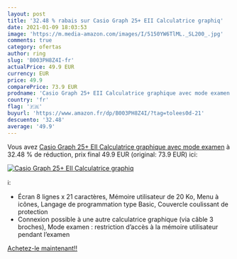 ```yaml
---
layout: post
title: '32.48 % rabais sur Casio Graph 25+ EII Calculatrice graphiq'
date: 2021-01-09 18:03:53
image: 'https://m.media-amazon.com/images/I/5150YW6TlML._SL200_.jpg'
comments: true
category: ofertas
author: ring
slug: 'B003PH8Z4I-fr'
actualPrice: 49.9 EUR
currency: EUR
price: 49.9
comparePrice: 73.9 EUR
prodname: 'Casio Graph 25+ EII Calculatrice graphique avec mode examen'
country: 'fr'
flag: '🇫🇷'
buyurl: 'https://www.amazon.fr/dp/B003PH8Z4I/?tag=tolees0d-21'
descuento: '32.48'
average: '49.9'
---
```


Vous avez [Casio Graph 25+ EII Calculatrice graphique avec mode examen](https://www.amazon.fr/dp/B003PH8Z4I/?tag=tolees0d-21)  à  32.48 % de réduction, prix final  49.9 EUR (original: 73.9 EUR) ici:

[![Casio Graph 25+ EII Calculatrice graphiq](https://m.media-amazon.com/images/I/5150YW6TlML._SL200_.jpg)](https://www.amazon.fr/dp/B003PH8Z4I/?tag=tolees0d-21)

ℹ️:

- Écran 8 lignes x 21 caractères, Mémoire utilisateur de 20 Ko, Menu à icônes, Langage de programmation type Basic, Couvercle coulissant de protection
- Connexion possible à une autre calculatrice graphique (via câble 3 broches), Mode examen : restriction d’accès à la mémoire utilisateur pendant l’examen

[Achetez-le maintenant!!](https://www.amazon.fr/dp/B003PH8Z4I/?tag=tolees0d-21)
